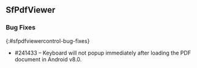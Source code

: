 ## SfPdfViewer

### Bug Fixes
{:#sfpdfviewercontrol-bug-fixes}

* \#241433 – Keyboard will not popup immediately after loading the PDF document in Android v8.0.